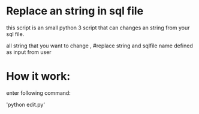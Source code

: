 # Replace an string in sql file 
this script is an small python 3 script that can changes an string from your sql file.

all string that you want to change , #replace string and sqlfile name defined as input from user


# How it work:

enter following command:

'python edit.py'

